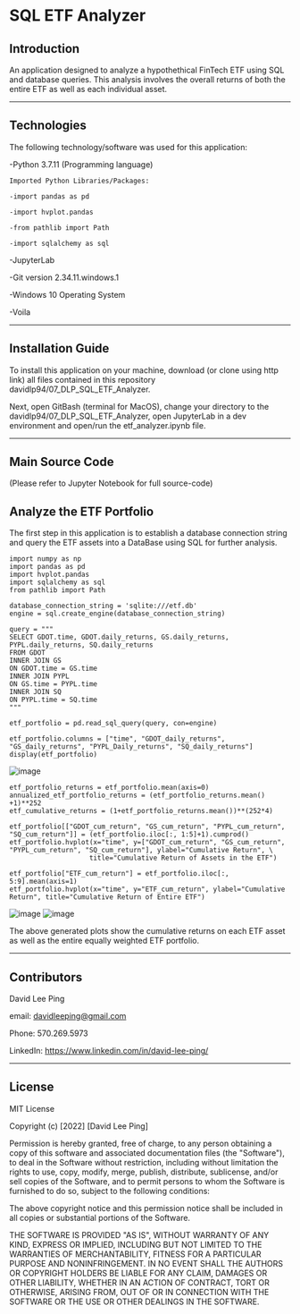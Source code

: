 # SQL ETF Analyzer
## Introduction
An application designed to analyze a hypothethical FinTech ETF using SQL and database queries. This analysis involves the overall returns of both the entire ETF as well as each individual asset.

---

## Technologies

The following technology/software was used for this application:


-Python 3.7.11 (Programming language)

    Imported Python Libraries/Packages:
    
    -import pandas as pd
    
    -import hvplot.pandas
    
    -from pathlib import Path
    
    -import sqlalchemy as sql
    
-JupyterLab

-Git version 2.34.11.windows.1

-Windows 10 Operating System

-Voila

---

## Installation Guide

To install this application on your machine, download (or clone using http link) all files contained in this repository davidlp94/07_DLP_SQL_ETF_Analyzer.

Next, open GitBash (terminal for MacOS), change your directory to the davidlp94/07_DLP_SQL_ETF_Analyzer, open JupyterLab in a dev environment and open/run the etf_analyzer.ipynb file.

---

## Main Source Code
(Please refer to Jupyter Notebook for full source-code)
## Analyze the ETF Portfolio

The first step in this application is to establish a database connection string and query the ETF assets into a DataBase using SQL for further analysis.

```
import numpy as np
import pandas as pd
import hvplot.pandas
import sqlalchemy as sql
from pathlib import Path

database_connection_string = 'sqlite:///etf.db'
engine = sql.create_engine(database_connection_string)

query = """
SELECT GDOT.time, GDOT.daily_returns, GS.daily_returns, PYPL.daily_returns, SQ.daily_returns
FROM GDOT
INNER JOIN GS
ON GDOT.time = GS.time
INNER JOIN PYPL
ON GS.time = PYPL.time
INNER JOIN SQ
ON PYPL.time = SQ.time
"""

etf_portfolio = pd.read_sql_query(query, con=engine)

etf_portfolio.columns = ["time", "GDOT_daily_returns", "GS_daily_returns", "PYPL_Daily_returns", "SQ_daily_returns"]
display(etf_portfolio)
```

![image](https://user-images.githubusercontent.com/96163075/154754794-bca18ea1-ea8e-4697-a609-d8b7aff39cae.png)

```
etf_portfolio_returns = etf_portfolio.mean(axis=0)
annualized_etf_portfolio_returns = (etf_portfolio_returns.mean() +1)**252
etf_cumulative_returns = (1+etf_portfolio_returns.mean())**(252*4)

etf_portfolio[["GDOT_cum_return", "GS_cum_return", "PYPL_cum_return", "SQ_cum_return"]] = (etf_portfolio.iloc[:, 1:5]+1).cumprod()
etf_portfolio.hvplot(x="time", y=["GDOT_cum_return", "GS_cum_return", "PYPL_cum_return", "SQ_cum_return"], ylabel="Cumulative Return", \
                    title="Cumulative Return of Assets in the ETF")
                    
etf_portfolio["ETF_cum_return"] = etf_portfolio.iloc[:, 5:9].mean(axis=1)
etf_portfolio.hvplot(x="time", y="ETF_cum_return", ylabel="Cumulative Return", title="Cumulative Return of Entire ETF")                    
```

![image](https://user-images.githubusercontent.com/96163075/154754978-6431ec47-5dcf-4bf4-84d1-d943bb3ce0ab.png)
![image](https://user-images.githubusercontent.com/96163075/154754997-1d75434d-2935-4243-9681-147a060c8459.png)

The above generated plots show the cumulative returns on each ETF asset as well as the entire equally weighted ETF portfolio.

---

## Contributors

David Lee Ping

email: davidleeping@gmail.com

Phone: 570.269.5973

LinkedIn: https://www.linkedin.com/in/david-lee-ping/

---

## License

MIT License

Copyright (c) [2022] [David Lee Ping]

Permission is hereby granted, free of charge, to any person obtaining a copy
of this software and associated documentation files (the "Software"), to deal
in the Software without restriction, including without limitation the rights
to use, copy, modify, merge, publish, distribute, sublicense, and/or sell
copies of the Software, and to permit persons to whom the Software is
furnished to do so, subject to the following conditions:

The above copyright notice and this permission notice shall be included in all
copies or substantial portions of the Software.

THE SOFTWARE IS PROVIDED "AS IS", WITHOUT WARRANTY OF ANY KIND, EXPRESS OR
IMPLIED, INCLUDING BUT NOT LIMITED TO THE WARRANTIES OF MERCHANTABILITY,
FITNESS FOR A PARTICULAR PURPOSE AND NONINFRINGEMENT. IN NO EVENT SHALL THE
AUTHORS OR COPYRIGHT HOLDERS BE LIABLE FOR ANY CLAIM, DAMAGES OR OTHER
LIABILITY, WHETHER IN AN ACTION OF CONTRACT, TORT OR OTHERWISE, ARISING FROM,
OUT OF OR IN CONNECTION WITH THE SOFTWARE OR THE USE OR OTHER DEALINGS IN THE
SOFTWARE.


